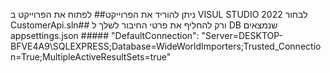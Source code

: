 ניתן להוריד את הפרוייקט##
לפתוח את הפרוייקט ב VISUL STUDIO 2022  לבחור CustomerApi.sln##
ורק להחליף את פרטי החיבור לשלך ל DB  שנמצאים appsettings.json  #####
"DefaultConnection": "Server=DESKTOP-BFVE4A9\\SQLEXPRESS;Database=WideWorldImporters;Trusted_Connection=True;MultipleActiveResultSets=true"
